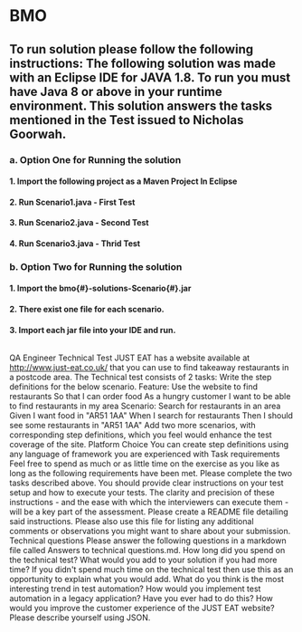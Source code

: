 # BMO

## To run solution please follow the following instructions:  The following solution was made with an Eclipse IDE for JAVA 1.8.  To run you must have Java 8 or above in your runtime environment.  This solution answers the tasks mentioned in the Test issued to Nicholas Goorwah.
### a. Option One for Running the solution
#### 1. Import the following project as a Maven Project In Eclipse
#### 2. Run Scenario1.java - First Test
#### 3. Run Scenario2.java - Second Test
#### 4. Run Scenario3.java - Thrid Test

### b. Option Two for Running the solution
#### 1. Import the bmo{#}-solutions-Scenario{#}.jar
#### 2. There exist one file for each scenario.
#### 3. Import each jar file into your IDE and run.

######
QA Engineer Technical Test
JUST EAT has a website available at http://www.just-eat.co.uk/ that you can use to find takeaway restaurants in a postcode area.
The Technical test consists of 2 tasks:
Write the step definitions for the below scenario.
 Feature: Use the website to find restaurants
          So that I can order food
          As a hungry customer
           I want to be able to find restaurants in my area
  Scenario: Search for restaurants in an area
          Given I want food in "AR51 1AA"
          When I search for restaurants
          Then I should see some restaurants in "AR51 1AA"
Add two more scenarios, with corresponding step definitions, which you feel would enhance the test coverage of the site.
Platform Choice
You can create step definitions using any language of framework you are experienced with
Task requirements
Feel free to spend as much or as little time on the exercise as you like as long as the following requirements have been met.
Please complete the two tasks described above.
You should provide clear instructions on your test setup and how to execute your tests. The clarity and precision of these instructions - and the ease with which the interviewers can execute them - will be a key part of the assessment. Please create a README file detailing said instructions. Please also use this file for listing any additional comments or observations you might want to share about your submission.
Technical questions
Please answer the following questions in a markdown file called Answers to technical questions.md.
How long did you spend on the technical test? What would you add to your solution if you had more time? If you didn't spend much time on the technical test then use this as an opportunity to explain what you would add.
What do you think is the most interesting trend in test automation?
How would you implement test automation in a legacy application? Have you ever had to do this?
How would you improve the customer experience of the JUST EAT website?
Please describe yourself using JSON.



